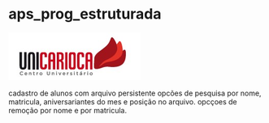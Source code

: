 # aps_prog_estruturada

![UniCarioca Logo](img/uni2.jpg)


cadastro de alunos com arquivo persistente
opcões de pesquisa por nome, matricula, aniversariantes do mes e posição no arquivo.
opcçoes de remoção por nome e por matricula.
